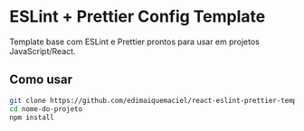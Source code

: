 # ESLint + Prettier Config Template

Template base com ESLint e Prettier prontos para usar em projetos JavaScript/React.

## Como usar

```bash
git clone https://github.com/edimaiquemaciel/react-eslint-prettier-template.git nome-do-projeto
cd nome-do-projeto
npm install
